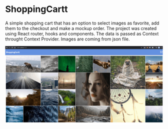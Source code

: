 # ShoppingCartt

A simple shopping cart that has an option to select images as favorite, add them to the checkout and make a mockup order.
The project was created using React router, hooks and components. The data is passed as Context throught Context Provider.
Images are coming from json file.

![](ShoppingCart.gif)
